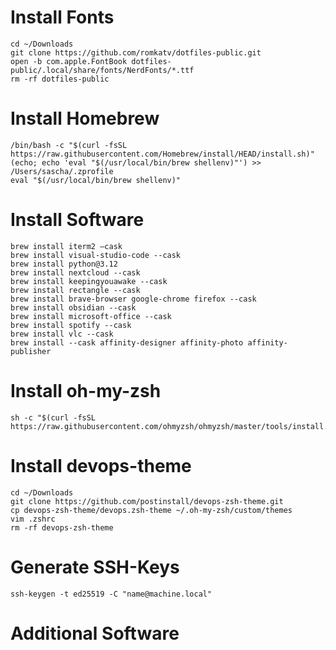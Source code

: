 # Install Fonts

    cd ~/Downloads
    git clone https://github.com/romkatv/dotfiles-public.git
    open -b com.apple.FontBook dotfiles-public/.local/share/fonts/NerdFonts/*.ttf
    rm -rf dotfiles-public

# Install Homebrew

    /bin/bash -c "$(curl -fsSL https://raw.githubusercontent.com/Homebrew/install/HEAD/install.sh)"
    (echo; echo 'eval "$(/usr/local/bin/brew shellenv)"') >> /Users/sascha/.zprofile
    eval "$(/usr/local/bin/brew shellenv)"

# Install Software

    brew install iterm2 —cask
    brew install visual-studio-code --cask
    brew install python@3.12
    brew install nextcloud --cask
    brew install keepingyouawake --cask
    brew install rectangle --cask
    brew install brave-browser google-chrome firefox --cask
    brew install obsidian --cask
    brew install microsoft-office --cask
    brew install spotify --cask
    brew install vlc --cask
    brew install --cask affinity-designer affinity-photo affinity-publisher


# Install oh-my-zsh

    sh -c "$(curl -fsSL https://raw.githubusercontent.com/ohmyzsh/ohmyzsh/master/tools/install.sh)"

# Install devops-theme

    cd ~/Downloads
    git clone https://github.com/postinstall/devops-zsh-theme.git
    cp devops-zsh-theme/devops.zsh-theme ~/.oh-my-zsh/custom/themes
    vim .zshrc
    rm -rf devops-zsh-theme

# Generate SSH-Keys

    ssh-keygen -t ed25519 -C "name@machine.local"

# Additional Software
